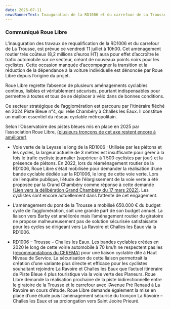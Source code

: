 ```yaml
---
date: 2025-07-11
newsBannerText: Inauguration de la RD1006 et du carrefour de La Trousse : un aménagement du passé 
---
```


### Communiqué Roue Libre
L’inauguration des travaux de requalification de la RD1006 et du carrefour de La Trousse, est prévue ce vendredi 11 juillet à 10h00. Cet aménagement routier très coûteux (8,2 millions d’euros HT) aura pour effet d’accroître le trafic automobile sur ce secteur, créant de nouveaux points noirs pour les cyclistes.
Cette occasion manquée d’accompagner la transition et la réduction de la dépendance à la voiture individuelle est dénoncée par Roue Libre depuis l’origine du projet.

Roue Libre regrette l’absence de plusieurs aménagements cyclables continus, lisibles et véritablement sécurisés, pourtant indispensables pour permettre à toutes et tous de se déplacer à vélo dans de bonnes conditions.

Ce secteur stratégique de l’agglomération est parcouru par l’itinéraire fléché en 2024 Piste Bleue n°4, qui relie Chambéry à Challes les Eaux. Il constitue un maillon essentiel du réseau cyclable métropolitain.

Selon l’Observatoire des pistes bleues mis en place en 2025 par l’association Roue Libre, [(plusieurs tronçons de cet axe restent encore à améliorer)](https://observatoire.rouelibre.net/rev-4)

- Voie verte de la Leysse le long de la RD1006 : Utilisée par les piétons et les cycles, la largeur actuelle de 3 mètres est insuffisante pour gérer à la fois le trafic cycliste journalier (supérieur à 1 500 cyclistes par jour) et la présence de piétons. En 2022, lors du réaménagement routier de la RD1006, Roue Libre s’était mobilisée pour demander la réalisation d’une bande cyclable dédiée sur la RD1006, le long de cette voie verte. Lors de l’enquête publique, l’étude de l’élargissement de la voie verte a été proposée par la Grand Chambéry comme réponse à cette demande [(Lien vers la délibération Grand Chambéry du 17 mars 2022)](https://rouelibre.net/wp-content/uploads/2022/04/2022-03-17-Deliberation-18715_402_Acte10938.pdf). Les cyclistes sont encore actuellement dans l’attente de cet engagement.

- L’aménagement du pont de la Trousse a mobilisé 650.000 € du budget cycle de l’agglomération, soit une grande part de son budget annuel. La liaison vers Barby est améliorée mais l’aménagement routier du giratoire ne propose malheureusement pas de solution sécurisée satisfaisante pour les cycles se dirigeant vers La Ravoire et Challes les Eaux via la RD1006.

- RD1006 – Trousse – Challes les Eaux. Les bandes cyclables créées en 2020 le long de cette voirie automobile à 70 km/h ne respectent pas les [(recommandations du CEREMA)](/blog/reseauchns) pour une liaison cyclable dite à Haut Niveau de Service. La sécurisation de cette liaison permettrait la création d’une variante plus directe et efficace pour les cyclistes souhaitant rejoindre La Ravoire et Challes les Eaux que l’actuel itinéraire de Piste Bleue 4 plus touristique via la voie verte des Planeurs. Roue Libre demande la réalisation prochaine de la piste bidirectionnelle entre le giratoire de la Trousse et le carrefour avec l’Avenue Pré Renaud à La Ravoire en cours d’étude. Roue Libre demande également la mise en place d’une étude puis l’aménagement sécurisé du tronçon La Ravoire – Challes les Eaux et sa prolongation vers Saint Jeoire Prieuré.
